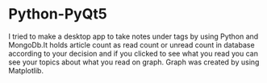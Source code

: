# Python-PyQt5

I tried to make a desktop app to take notes under tags by using Python and MongoDb.It holds article count as
read count or unread count in database according to your decision and if you clicked to see what you read you can 
see your topics about what you read on graph. Graph was created by using Matplotlib.
